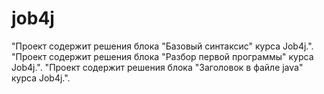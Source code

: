 # job4j
"Проект содержит решения блока "Базовый синтаксис" курса Job4j.".
"Проект содержит решения блока "Разбор первой программы" курса Job4j.".
"Проект содержит решения блока "Заголовок в файле java" курса Job4j.".